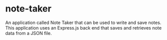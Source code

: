 # note-taker
An application called Note Taker that can be used to write and save notes. This application uses an Express.js back end that saves and retrieves note data from a JSON file.
